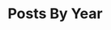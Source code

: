 ---
# Feel free to add content and custom Front Matter to this file.
# To modify the layout, see https://jekyllrb.com/docs/themes/#overriding-theme-defaults
title: "Posts By Year"
layout: posts
---